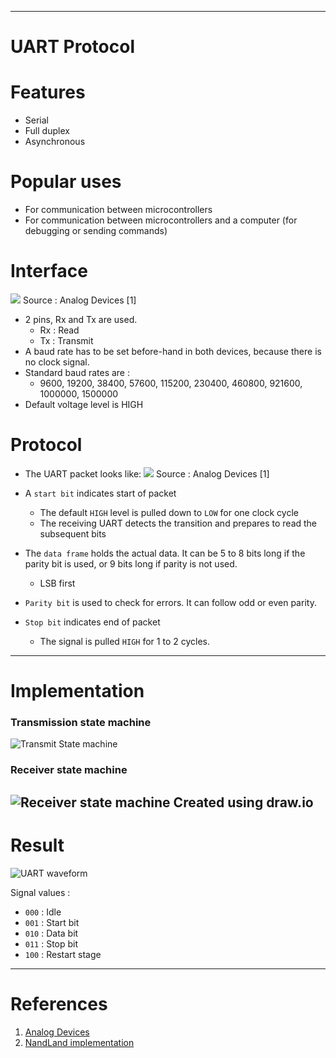 
---

# UART Protocol

# Features
- Serial
- Full duplex
- Asynchronous

# Popular uses
- For communication between microcontrollers
- For communication between microcontrollers and a computer (for debugging or sending commands)

# Interface
 ![](./docs/uart_interface.svg)
Source : Analog Devices [1]

- 2 pins, Rx and Tx are used.
  - Rx : Read
  - Tx : Transmit
- A baud rate has to be set before-hand in both devices, because there is no clock signal.
- Standard baud rates are :
  - 9600, 19200, 38400, 57600, 115200, 230400, 460800, 921600, 1000000, 1500000
- Default voltage level is HIGH

# Protocol

- The UART packet looks like:
![](./docs/uart_packet.svg)
Source : Analog Devices [1] 

- A ```start bit``` indicates start of packet
  - The default ```HIGH``` level is pulled down to ```LOW``` for one clock cycle
  - The receiving UART detects the transition and prepares to read the subsequent bits

- The ```data frame``` holds the actual data. It can be 5 to 8 bits long if the parity bit is used, or 9 bits long if parity is not used.
  - LSB first

- ```Parity bit``` is used to check for errors. It can follow odd or even parity.

- ```Stop bit``` indicates end of packet
  - The signal is pulled ```HIGH``` for 1 to 2 cycles.

---

# Implementation

### Transmission state machine
![Transmit State machine](docs/uart_tx_sm.drawio.svg)

### Receiver state machine
![Receiver state machine](docs/uart_rx_sm.drawio.svg)
Created using draw.io
---

# Result

![UART waveform](docs/uart_waveform.png)

Signal values :
- ```000``` : Idle
- ```001``` : Start bit
- ```010``` : Data bit
- ```011``` : Stop bit
- ```100``` : Restart stage

---

# References

1) [Analog Devices](https://www.analog.com/en/analog-dialogue/articles/uart-a-hardware-communication-protocol.html#:~:text=By%20definition%2C%20UART%20is%20a,going%20to%20the%20receiving%20end.)
2) [NandLand implementation](https://www.nandland.com/vhdl/modules/module-uart-serial-port-rs232.html)